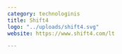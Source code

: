 ```yaml
---
category: technologinis
title: Shift4
logo: "../uploads/shift4.svg"
website: https://www.shift4.com/lt

---
```

